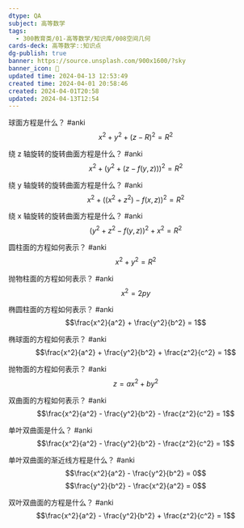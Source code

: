 ```yaml
---
dtype: QA
subject: 高等数学
tags:
  - 300教育类/01-高等数学/知识库/008空间几何
cards-deck: 高等数学::知识点
dg-publish: true
banner: https://source.unsplash.com/900x1600/?sky
banner_icon: 🔖
updated time: 2024-04-13 12:53:49
created time: 2024-04-01 20:58:46
created: 2024-04-01T20:58
updated: 2024-04-13T12:54
---
```


球面方程是什么？ #anki
$$x^2 + y^2 + (z - R)^2 = R^2$$

绕 z 轴旋转的旋转曲面方程是什么？ #anki
$$x^2 + (y^2 + (z - f(y, z)))^2 = R^2$$

绕 y 轴旋转的旋转曲面方程是什么？ #anki
$$x^2 + ((x^2 + z^2) - f(x, z))^2 = R^2$$

绕 x 轴旋转的旋转曲面方程是什么？ #anki
$$(y^2 + z^2 - f(y, z))^2 + x^2 = R^2$$

圆柱面的方程如何表示？ #anki
$$x^2 + y^2 = R^2$$

抛物柱面的方程如何表示？ #anki
$$x^2 = 2py$$

椭圆柱面的方程如何表示？ #anki
$$\frac{x^2}{a^2} + \frac{y^2}{b^2} = 1$$

椭球面的方程如何表示？ #anki
$$\frac{x^2}{a^2} + \frac{y^2}{b^2} + \frac{z^2}{c^2} = 1$$

抛物面的方程如何表示？ #anki
$$z = ax^2 + by^2$$

双曲面的方程如何表示？ #anki
$$\frac{x^2}{a^2} - \frac{y^2}{b^2} - \frac{z^2}{c^2} = 1$$

单叶双曲面是什么？ #anki
$$\frac{x^2}{a^2} - \frac{y^2}{b^2} - \frac{z^2}{c^2} = 1$$

单叶双曲面的渐近线方程是什么？ #anki
$$\frac{x^2}{a^2} - \frac{y^2}{b^2} = 0$$
$$\frac{y^2}{b^2} - \frac{x^2}{a^2} = 0$$

双叶双曲面的方程是什么？ #anki
$$\frac{x^2}{a^2} - \frac{y^2}{b^2} + \frac{z^2}{c^2} = 1$$
